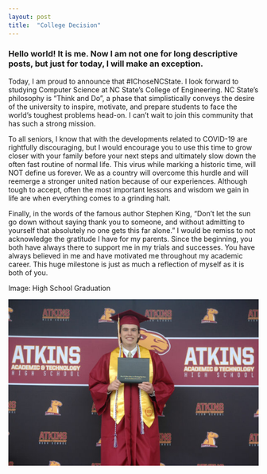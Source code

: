 ```yaml
---
layout: post
title:  "College Decision"
---
```


### Hello world! It is me. Now I am not one for long descriptive posts, but just for today, I will make an exception.

Today, I am proud to announce that #IChoseNCState. I look forward to studying Computer Science at NC State’s College of Engineering. NC State’s philosophy is “Think and Do”, a phase that simplistically conveys the desire of the university to inspire, motivate, and prepare students to face the world’s toughest problems head-on. I can’t wait to join this community that has such a strong mission.

To all seniors, I know that with the developments related to COVID-19 are rightfully discouraging, but I would encourage you to use this time to grow closer with your family before your next steps and ultimately slow down the often fast routine of normal life. This virus while marking a historic time, will NOT define us forever. We as a country will overcome this hurdle and will reemerge a stronger united nation because of our experiences. Although tough to accept, often the most important lessons and wisdom we gain in life are when everything comes to a grinding halt.

Finally, in the words of the famous author Stephen King, “Don’t let the sun go down without saying thank you to someone, and without admitting to yourself that absolutely no one gets this far alone.” I would be remiss to not acknowledge the gratitude I have for my parents. Since the beginning, you both have always there to support me in my trials and successes. You have always believed in me and have motivated me throughout my academic career. This huge milestone is just as much a reflection of myself as it is both of you.

Image: High School Graduation

![High School Graduation Photo](/file-dumps/misc-photos/gradphoto.jpg)
